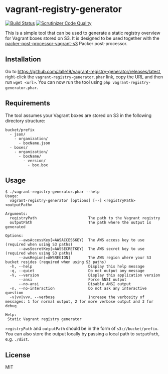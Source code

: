 # vagrant-registry-generator

[![Build Status](https://travis-ci.org/Jalle19/vagrant-registry-generator.svg?branch=master)](https://travis-ci.org/Jalle19/vagrant-registry-generator) 
[![Scrutinizer Code Quality](https://scrutinizer-ci.com/g/Jalle19/vagrant-registry-generator/badges/quality-score.png?b=master)](https://scrutinizer-ci.com/g/Jalle19/vagrant-registry-generator/?branch=master)

This is a simple tool that can be used to generate a static registry overview for Vagrant boxes stored on S3. It is 
designed to be used together with the [packer-post-processor-vagrant-s3](https://github.com/lmars/packer-post-processor-vagrant-s3) 
Packer post-processor.

## Installation

Go to https://github.com/Jalle19/vagrant-registry-generator/releases/latest, right-click the 
`vagrant-registry-generator.phar` link, copy the URL and then run `wget <url>`. You can now run the tool using 
`php vagrant-registry-generator.phar`.

## Requirements

The tool assumes your Vagrant boxes are stored on S3 in the following directory structure:

```
bucket/prefix
  - json/
    - organization/
      - boxName.json
  - boxes/
    - organization/
      - boxName/
        - version/
          - box.box
```

## Usage

```
$ ./vagrant-registry-generator.phar --help
Usage:
  vagrant-registry-generator [options] [--] <registryPath> <outputPath>

Arguments:
  registryPath                       The path to the Vagrant registry
  outputPath                         The path where the output is generated

Options:
      --awsAccessKey[=AWSACCESSKEY]  The AWS access key to use (required when using S3 paths)
      --awsSecretKey[=AWSSECRETKEY]  The AWS secret key to use (required when using S3 paths)
      --awsRegion[=AWSREGION]        The AWS region where your S3 bucket resides (required when using S3 paths)
  -h, --help                         Display this help message
  -q, --quiet                        Do not output any message
  -V, --version                      Display this application version
      --ansi                         Force ANSI output
      --no-ansi                      Disable ANSI output
  -n, --no-interaction               Do not ask any interactive question
  -v|vv|vvv, --verbose               Increase the verbosity of messages: 1 for normal output, 2 for more verbose output and 3 for debug

Help:
 Static Vagrant registry generator
```

`registryPath` and `outputPath` should be in the form of `s3://bucket/prefix`. You can also store the output locally 
by passing a local path to `outputPath`, e.g. `./dist`.

## License

MIT

